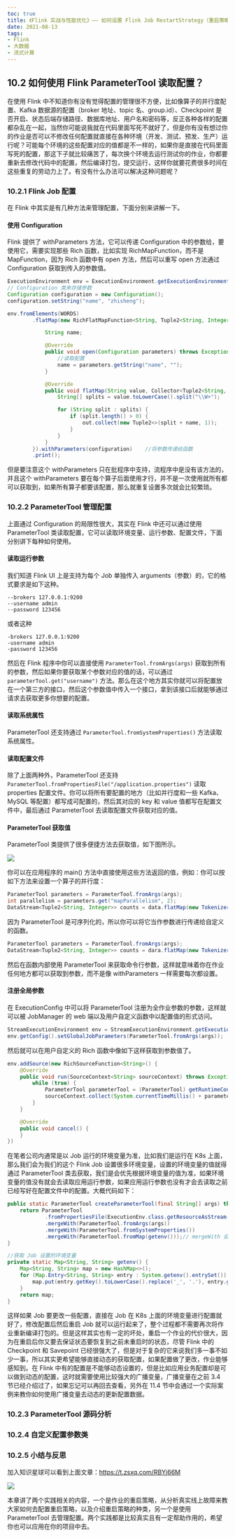 ```yaml
---
toc: true
title: 《Flink 实战与性能优化》—— 如何设置 Flink Job RestartStrategy（重启策略）？
date: 2021-08-13
tags:
- Flink
- 大数据
- 流式计算
---
```



## 10.2 如何使用 Flink ParameterTool 读取配置？

在使用 Flink 中不知道你有没有觉得配置的管理很不方便，比如像算子的并行度配置、Kafka 数据源的配置（broker 地址、topic 名、group.id）、Checkpoint 是否开启、状态后端存储路径、数据库地址、用户名和密码等，反正各种各样的配置都杂乱在一起，当然你可能说我就在代码里面写死不就好了，但是你有没有想过你的作业是否可以不修改任何配置就直接在各种环境（开发、测试、预发、生产）运行呢？可能每个环境的这些配置对应的值都是不一样的，如果你是直接在代码里面写死的配置，那这下子就比较痛苦了，每次换个环境去运行测试你的作业，你都要重新去修改代码中的配置，然后编译打包，提交运行，这样你就要花费很多时间在这些重复的劳动力上了。有没有什么办法可以解决这种问题呢？

<!--more-->


### 10.2.1 Flink Job 配置

在 Flink 中其实是有几种方法来管理配置，下面分别来讲解一下。

#### 使用 Configuration

Flink 提供了 withParameters 方法，它可以传递 Configuration 中的参数给，要使用它，需要实现那些 Rich 函数，比如实现 RichMapFunction，而不是 MapFunction，因为 Rich 函数中有 open 方法，然后可以重写 open 方法通过 Configuration 获取到传入的参数值。

```java
ExecutionEnvironment env = ExecutionEnvironment.getExecutionEnvironment();
// Configuration 类来存储参数
Configuration configuration = new Configuration();
configuration.setString("name", "zhisheng");

env.fromElements(WORDS)
        .flatMap(new RichFlatMapFunction<String, Tuple2<String, Integer>>() {

            String name;

            @Override
            public void open(Configuration parameters) throws Exception {
                //读取配置
                name = parameters.getString("name", "");
            }

            @Override
            public void flatMap(String value, Collector<Tuple2<String, Integer>> out) throws Exception {
                String[] splits = value.toLowerCase().split("\\W+");

                for (String split : splits) {
                    if (split.length() > 0) {
                        out.collect(new Tuple2<>(split + name, 1));
                    }
                }
            }
        }).withParameters(configuration)    //将参数传递给函数
        .print();
```

但是要注意这个 withParameters 只在批程序中支持，流程序中是没有该方法的，并且这个 withParameters 要在每个算子后面使用才行，并不是一次使用就所有都可以获取到，如果所有算子都要该配置，那么就重复设置多次就会比较繁琐。


### 10.2.2 ParameterTool 管理配置

上面通过 Configuration 的局限性很大，其实在 Flink 中还可以通过使用 ParameterTool 类读取配置，它可以读取环境变量、运行参数、配置文件，下面分别讲下每种如何使用。

#### 读取运行参数

我们知道 Flink UI 上是支持为每个 Job 单独传入 arguments（参数）的，它的格式要求是如下这种。

```
--brokers 127.0.0.1:9200
--username admin
--password 123456
```

或者这种

```
-brokers 127.0.0.1:9200
-username admin
-password 123456
```

然后在 Flink 程序中你可以直接使用 `ParameterTool.fromArgs(args)` 获取到所有的参数，然后如果你要获取某个参数对应的值的话，可以通过 `parameterTool.get("username")` 方法。那么在这个地方其实你就可以将配置放在一个第三方的接口，然后这个参数值中传入一个接口，拿到该接口后就能够通过请求去获取更多你想要的配置。

#### 读取系统属性

ParameterTool 还支持通过 `ParameterTool.fromSystemProperties()` 方法读取系统属性。

#### 读取配置文件

除了上面两种外，ParameterTool 还支持 `ParameterTool.fromPropertiesFile("/application.properties")` 读取 properties 配置文件。你可以将所有要配置的地方（比如并行度和一些 Kafka、MySQL 等配置）都写成可配置的，然后其对应的 key 和 value 值都写在配置文件中，最后通过 ParameterTool 去读取配置文件获取对应的值。

#### ParameterTool 获取值

ParameterTool 类提供了很多便捷方法去获取值，如下图所示。

![](http://zhisheng-blog.oss-cn-hangzhou.aliyuncs.com/img/2019-10-09-134119.png)

你可以在应用程序的 main() 方法中直接使用这些方法返回的值，例如：你可以按如下方法来设置一个算子的并行度：

```java
ParameterTool parameters = ParameterTool.fromArgs(args);
int parallelism = parameters.get("mapParallelism", 2);
DataStream<Tuple2<String, Integer>> counts = data.flatMap(new Tokenizer()).setParallelism(parallelism);
```

因为 ParameterTool 是可序列化的，所以你可以将它当作参数进行传递给自定义的函数。

```java
ParameterTool parameters = ParameterTool.fromArgs(args);
DataStream<Tuple2<String, Integer>> counts = dara.flatMap(new Tokenizer(parameters));
```

然后在函数内部使用 ParameterTool 来获取命令行参数，这样就意味着你在作业任何地方都可以获取到参数，而不是像 withParameters 一样需要每次都设置。

#### 注册全局参数

在 ExecutionConfig 中可以将 ParameterTool 注册为全作业参数的参数，这样就可以被 JobManager 的 web 端以及用户自定义函数中以配置值的形式访问。

```java
StreamExecutionEnvironment env = StreamExecutionEnvironment.getExecutionEnvironment();
env.getConfig().setGlobalJobParameters(ParameterTool.fromArgs(args));
```

然后就可以在用户自定义的 Rich 函数中像如下这样获取到参数值了。

```java
env.addSource(new RichSourceFunction<String>() {
    @Override
    public void run(SourceContext<String> sourceContext) throws Exception {
        while (true) {
            ParameterTool parameterTool = (ParameterTool) getRuntimeContext().getExecutionConfig().getGlobalJobParameters();
            sourceContext.collect(System.currentTimeMillis() + parameterTool.get("os.name") + parameterTool.get("user.home"));
        }
    }

    @Override
    public void cancel() {
    }
})
```

在笔者公司内通常是以 Job 运行的环境变量为准，比如我们是运行在 K8s 上面，那么我们会为我们的这个 Flink Job 设置很多环境变量，设置的环境变量的值就得通过 ParameterTool 类去获取，我们是会优先根据环境变量的值为准，如果环境变量的值没有就会去读取应用运行参数，如果应用运行参数也没有才会去读取之前已经写好在配置文件中的配置。大概代码如下：

```java
public static ParameterTool createParameterTool(final String[] args) throws Exception {
    return ParameterTool
            .fromPropertiesFile(ExecutionEnv.class.getResourceAsStream("/application.properties"))
            .mergeWith(ParameterTool.fromArgs(args))
            .mergeWith(ParameterTool.fromSystemProperties())
            .mergeWith(ParameterTool.fromMap(getenv()));// mergeWith 会使用最新的配置
}

//获取 Job 设置的环境变量
private static Map<String, String> getenv() {
    Map<String, String> map = new HashMap<>();
    for (Map.Entry<String, String> entry : System.getenv().entrySet()) {
        map.put(entry.getKey().toLowerCase().replace('_', '.'), entry.getValue());
    }
    return map;
}
```

这样如果 Job 要更改一些配置，直接在 Job 在 K8s 上面的环境变量进行配置就好了，修改配置后然后重启 Job 就可以运行起来了，整个过程都不需要再次将作业重新编译打包的。但是这样其实也有一定的坏处，重启一个作业的代价很大，因为在重启后你又要去保证状态要恢复到之前未重启时的状态，尽管 Flink 中的 Checkpoint 和 Savepoint 已经很强大了，但是对于复杂的它来说我们多一事不如少一事，所以其实更希望能够直接动态的获取配置，如果配置做了更改，作业能够感知到。在 Flink 中有的配置是不能够动态设置的，但是比如应用业务配置却是可以做到动态的配置，这时就需要使用比较强大的广播变量，广播变量在之前 3.4 节已经介绍过了，如果忘记可以再回去查看，另外在 11.4 节中会通过一个实际案例来教你如何使用广播变量去动态的更新配置数据。


### 10.2.3 ParameterTool 源码分析



### 10.2.4 自定义配置参数类


### 10.2.5 小结与反思


加入知识星球可以看到上面文章：https://t.zsxq.com/RBYj66M

![](http://zhisheng-blog.oss-cn-hangzhou.aliyuncs.com/img/2019-09-25-zsxq.jpg)



本章讲了两个实践相关的内容，一个是作业的重启策略，从分析真实线上故障来教大家如何去配置重启策略，以及介绍重启策略的种类，另一个是使用 ParameterTool 去管理配置。两个实践都是比较真实且有一定帮助作用的，希望你也可以应用在你的项目中去。


